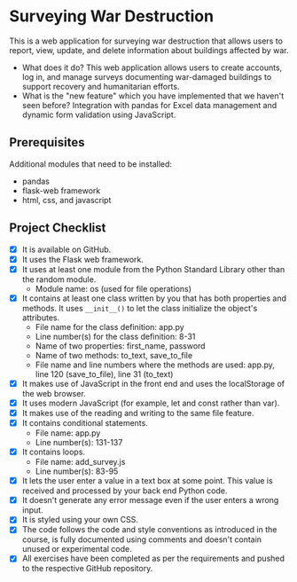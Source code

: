 # Surveying War Destruction
This is a web application for surveying war destruction that allows users to report, view, update, and delete information about buildings affected by war.
- What does it do?
  This web application allows users to create accounts, log in, and manage surveys documenting war-damaged buildings to support recovery and humanitarian efforts.
- What is the "new feature" which you have implemented that we haven't seen before?
  Integration with pandas for Excel data management and dynamic form validation using JavaScript.

## Prerequisites
Additional modules that need to be installed:
- pandas
- flask-web framework
- html, css, and javascript

## Project Checklist
- [x] It is available on GitHub.
- [x] It uses the Flask web framework.
- [x] It uses at least one module from the Python Standard Library other than the random module.
  - Module name: os (used for file operations)
- [x] It contains at least one class written by you that has both properties and methods. It uses `__init__()` to let the class initialize the object's attributes.
  - File name for the class definition: app.py
  - Line number(s) for the class definition: 8-31
  - Name of two properties: first_name, password
  - Name of two methods: to_text, save_to_file
  - File name and line numbers where the methods are used: app.py, line 120 (save_to_file), line 31 (to_text)
- [x] It makes use of JavaScript in the front end and uses the localStorage of the web browser.
- [x] It uses modern JavaScript (for example, let and const rather than var).
- [x] It makes use of the reading and writing to the same file feature.
- [x] It contains conditional statements.
  - File name: app.py
  - Line number(s): 131-137
- [x] It contains loops.
  - File name: add_survey.js
  - Line number(s): 83-95
- [x] It lets the user enter a value in a text box at some point. This value is received and processed by your back end Python code.
- [x] It doesn't generate any error message even if the user enters a wrong input.
- [x] It is styled using your own CSS.
- [x] The code follows the code and style conventions as introduced in the course, is fully documented using comments and doesn't contain unused or experimental code.
- [x] All exercises have been completed as per the
requirements and pushed to the respective GitHub repository.